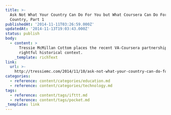 ```yaml
---
title: >-
  Ask Not What Your Country Can Do For You but What Coursera Can Do For Your
  Country, Part 1
publishedAt: '2014-11-11T03:26:59.000Z'
updatedAt: '2014-11-13T19:03:43.000Z'
status: publish
body:
  - content: >
      Tressie McMillan Cottom places the recent VA-Coursera partnership in its
      rightful historical context.
    _template: richText
link:
  url: >-
    http://tressiemc.com/2014/11/10/ask-not-what-your-country-can-do-for-you-but-what-coursera-can-do-for-your-country-part-1/
categories:
  - reference: content/categories/education.md
  - reference: content/categories/technology.md
tags:
  - reference: content/tags/ifttt.md
  - reference: content/tags/pocket.md
_template: link
---
```



